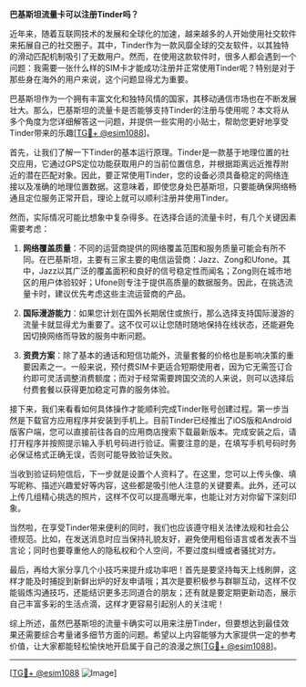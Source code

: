 **巴基斯坦流量卡可以注册Tinder吗？**

近年来，随着互联网技术的发展和全球化的加速，越来越多的人开始使用社交软件来拓展自己的社交圈子。其中，Tinder作为一款风靡全球的交友软件，以其独特的滑动匹配机制吸引了无数用户。然而，在使用这款软件时，很多人都会遇到一个问题：我需要一张什么样的SIM卡才能成功注册并正常使用Tinder呢？特别是对于那些身在海外的用户来说，这个问题显得尤为重要。

巴基斯坦作为一个拥有丰富文化和独特风情的国家，其移动通信市场也在不断发展壮大。那么，巴基斯坦的流量卡是否能够支持Tinder的注册与使用呢？本文将从多个角度为您详细解答这一问题，并提供一些实用的小贴士，帮助您更好地享受Tinder带来的乐趣[[TG💪+ @esim1088](https://t.me/s/esim1088)]。

首先，让我们了解一下Tinder的基本运行原理。Tinder是一款基于地理位置的社交应用，它通过GPS定位功能获取用户的当前位置信息，并根据距离远近推荐附近的潜在匹配对象。因此，要正常使用Tinder，您的设备必须具备稳定的网络连接以及准确的地理位置数据。这意味着，即使您身处巴基斯坦，只要能确保网络畅通且定位服务正常开启，理论上就可以顺利注册并使用Tinder。

然而，实际情况可能比想象中复杂得多。在选择合适的流量卡时，有几个关键因素需要考虑：

1. **网络覆盖质量**：不同的运营商提供的网络覆盖范围和服务质量可能会有所不同。在巴基斯坦，主要有三家主要的电信运营商：Jazz、Zong和Ufone。其中，Jazz以其广泛的覆盖面积和良好的信号稳定性而闻名；Zong则在城市地区的用户体验较好；Ufone则专注于提供高质量的数据服务。因此，在挑选流量卡时，建议优先考虑这些主流运营商的产品。

2. **国际漫游能力**：如果您计划在国外长期居住或旅行，那么选择支持国际漫游的流量卡就显得尤为重要了。这不仅可以让您随时随地保持在线状态，还能避免因切换网络而导致的服务中断问题。

3. **资费方案**：除了基本的通话和短信功能外，流量套餐的价格也是影响决策的重要因素之一。一般来说，预付费SIM卡更适合短期使用者，因为它无需签订合约即可灵活调整消费额度；而对于经常需要跨国交流的人来说，则可以选择后付费套餐以获得更加稳定可靠的服务体验。

接下来，我们来看看如何具体操作才能顺利完成Tinder账号创建过程。第一步当然是下载官方应用程序并安装到手机上。目前Tinder已经推出了iOS版和Android版客户端，您可以直接前往各自的应用商店搜索下载最新版本。完成安装之后，请打开程序并按照提示输入手机号码进行验证。需要注意的是，在填写手机号码时务必保证格式正确无误，否则可能导致验证失败。

当收到验证码短信后，下一步就是设置个人资料了。在这里，您可以上传头像、填写昵称、描述兴趣爱好等内容，这些都是吸引他人注意的关键要素。此外，还可以上传几组精心挑选的照片，这样不仅可以提高曝光率，也能让对方对你留下深刻印象。

当然啦，在享受Tinder带来便利的同时，我们也应该遵守相关法律法规和社会公德规范。比如，在发送消息时应当保持礼貌友好，避免使用粗俗语言或者发表不当言论；同时也要尊重他人的隐私权和个人空间，不要过度纠缠或者骚扰对方。

最后，再给大家分享几个小技巧来提升成功率吧！首先是要坚持每天上线刷屏，这样才能及时捕捉到新鲜出炉的好友申请哦；其次是要积极参与群聊互动，这样不仅能锻炼沟通技巧，还能结识更多志同道合的朋友；还有就是要定期更新动态，展示自己丰富多彩的生活点滴，这样才更容易引起别人的关注呢！

综上所述，虽然巴基斯坦的流量卡确实可以用来注册Tinder，但要想达到最佳效果还需要综合考量诸多细节方面的问题。希望以上内容能够为大家提供一定的参考价值，让大家都能轻松愉快地开启属于自己的浪漫之旅[[TG💪+ @esim1088](https://t.me/s/esim1088)]。

---

[[TG💪+ @esim1088](https://t.me/s/esim1088) ![Image](https://i.postimg.cc/4NQfJmqS/Snipaste-2025-05-13-00-14-12.png)]